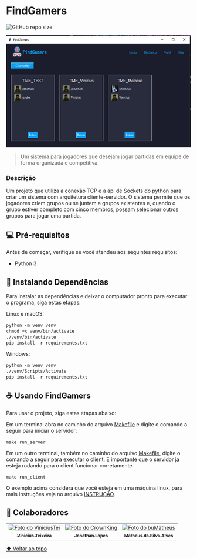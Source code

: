 # FindGamers

<!---Esses são exemplos. Veja https://shields.io para outras pessoas ou para personalizar este conjunto de escudos. Você pode querer incluir dependências, status do projeto e informações de licença aqui--->

![GitHub repo size](https://img.shields.io/github/repo-size/ViniciusTei/tp-ccf355?style=for-the-badge)

<img src=".github/findgamers.png" alt="exemplo imagem">

> Um sistema para jogadores que desejam jogar partidas em equipe de forma organizada e competitiva.

### Descrição

Um projeto que utiliza a conexão TCP e a api de Sockets do python para criar um sistema com arquitetura cliente-servidor. O sistema permite que os jogadores criem grupos ou se juntem a grupos existentes e, quando o grupo estiver completo com cinco membros, possam selecionar outros grupos para jogar uma partida.


## 💻 Pré-requisitos

Antes de começar, verifique se você atendeu aos seguintes requisitos:

* Python 3

## 🚀 Instalando Dependências

Para instalar as dependências e deixar o computador pronto para executar o programa, siga estas etapas:

Linux e macOS:
```
python -m venv venv
chmod +x venv/bin/activate
./venv/bin/activate
pip install -r requirements.txt
```

Windows:
```
python -m venv venv
./venv/Scripts/Activate
pip install -r requirements.txt
```

## ☕ Usando FindGamers

Para usar o projeto, siga estas etapas abaixo: 

Em um terminal abra no caminho do arquivo [Makefile](./Makefile) e digite o comando a seguir para iniciar o servidor:
```
make run_server
```

Em um outro terminal, também no caminho do arquivo [Makefile](./Makefile), digite o comando a seguir para executar o client. É importante que o servidor já esteja rodando para o client funcionar corretamente.
```
make run_client
```

O exemplo acima considera que você esteja em uma máquina linux, para mais instruções veja no arquivo [INSTRUÇÃO](./docs/INSTRUCAO.md).

## 🤝 Colaboradores


<table>
  <tr>
    <td align="center">
      <a href="#">
        <img src="https://github.com/ViniciusTei.png" width="100px;" alt="Foto do ViniciusTei"/><br>
        <sub>
          <b>Vinicius Teixeira</b>
        </sub>
      </a>
    </td>
    <td align="center">
      <a href="#">
        <img src="https://github.com/CrownKing.png" width="100px;" alt="Foto do CrownKing"/><br>
        <sub>
          <b>Jonathan Lopes</b>
        </sub>
      </a>
    </td>
    <td align="center">
      <a href="#">
        <img src="https://github.com/buMatheus.png" width="100px;" alt="Foto do buMatheus"/><br>
        <sub>
          <b>Matheus da Silva Alves</b>
        </sub>
      </a>
    </td>
  </tr>
</table>

[⬆ Voltar ao topo](#FindGamers)<br> 